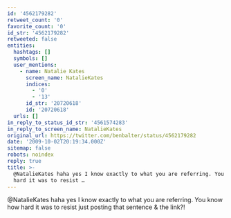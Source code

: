 ```yaml
---
id: '4562179282'
retweet_count: '0'
favorite_count: '0'
id_str: '4562179282'
retweeted: false
entities:
  hashtags: []
  symbols: []
  user_mentions:
    - name: Natalie Kates
      screen_name: NatalieKates
      indices:
        - '0'
        - '13'
      id_str: '20720618'
      id: '20720618'
  urls: []
in_reply_to_status_id_str: '4561574283'
in_reply_to_screen_name: NatalieKates
original_url: https://twitter.com/benbalter/status/4562179282
date: '2009-10-02T20:19:34.000Z'
sitemap: false
robots: noindex
reply: true
title: >-
  @NatalieKates haha yes I know exactly to what you are referring. You know how
  hard it was to resist …
---
```


@NatalieKates haha yes I know exactly to what you are referring. You know how hard it was to resist just posting that sentence & the link?!